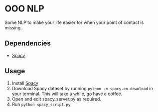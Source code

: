 # OOO NLP

Some NLP to make your life easier for when your point of contact is missing.

## Dependencies
* [Spacy](https://spacy.io)

## Usage
1. Install [Spacy](https://spacy.io)
2. Download Spacy dataset by running `python -m spacy.en.download` in your terminal. This will take a while, go have a coffee.
3. Open and edit spacy_server.py as required.
4. Run `python spacy_script.py`

